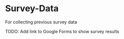 # Survey-Data
For collecting previous survey data

TODO: Add link to Google Forms to show survey results
